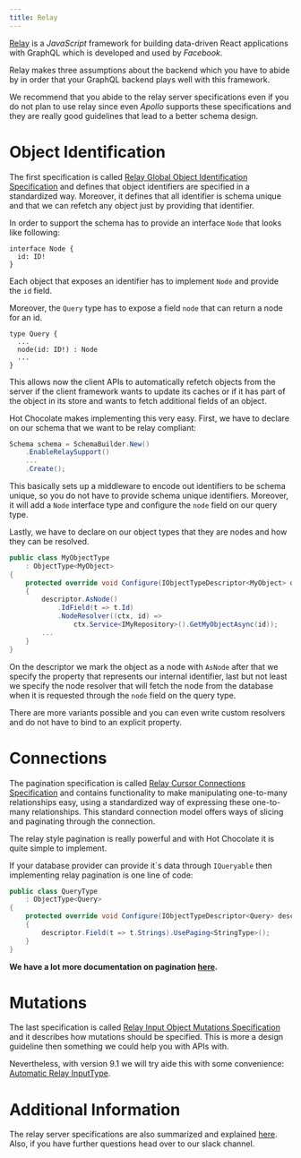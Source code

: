 ```yaml
---
title: Relay
---
```


[Relay](https://facebook.github.io/relay) is a _JavaScript_ framework for building data-driven React applications with GraphQL which is developed and used by _Facebook_.

Relay makes three assumptions about the backend which you have to abide by in order that your GraphQL backend plays well with this framework.

We recommend that you abide to the relay server specifications even if you do not plan to use relay since even _Apollo_ supports these specifications and they are really good guidelines that lead to a better schema design.

# Object Identification

The first specification is called [Relay Global Object Identification Specification](https://facebook.github.io/relay/graphql/objectidentification.htm) and defines that object identifiers are specified in a standardized way. Moreover, it defines that all identifier is schema unique and that we can refetch any object just by providing that identifier.

In order to support the schema has to provide an interface `Node` that looks like following:

```sdl
interface Node {
  id: ID!
}
```

Each object that exposes an identifier has to implement `Node` and provide the `id` field.

Moreover, the `Query` type has to expose a field `node` that can return a node for an id.

```sdl
type Query {
  ...
  node(id: ID!) : Node
  ...
}
```

This allows now the client APIs to automatically refetch objects from the server if the client framework wants to update its caches or if it has part of the object in its store and wants to fetch additional fields of an object.

Hot Chocolate makes implementing this very easy. First, we have to declare on our schema that we want to be relay compliant:

```csharp
Schema schema = SchemaBuilder.New()
    .EnableRelaySupport()
    ...
    .Create();
```

This basically sets up a middleware to encode out identifiers to be schema unique, so you do not have to provide schema unique identifiers. Moreover, it will add a `Node` interface type and configure the `node` field on our query type.

Lastly, we have to declare on our object types that they are nodes and how they can be resolved.

```csharp
public class MyObjectType
    : ObjectType<MyObject>
{
    protected override void Configure(IObjectTypeDescriptor<MyObject> descriptor)
    {
        descriptor.AsNode()
            .IdField(t => t.Id)
            .NodeResolver((ctx, id) =>
                ctx.Service<IMyRepository>().GetMyObjectAsync(id));
        ...
    }
}
```

On the descriptor we mark the object as a node with `AsNode` after that we specify the property that represents our internal identifier, last but not least we specify the node resolver that will fetch the node from the database when it is requested through the `node` field on the query type.

There are more variants possible and you can even write custom resolvers and do not have to bind to an explicit property.

# Connections

The pagination specification is called [Relay Cursor Connections Specification](https://facebook.github.io/relay/graphql/connections.htm) and contains functionality to make manipulating one-to-many relationships easy, using a standardized way of expressing these one-to-many relationships. This standard connection model offers ways of slicing and paginating through the connection.

The relay style pagination is really powerful and with Hot Chocolate it is quite simple to implement.

If your database provider can provide it\`s data through `IQueryable` then implementing relay pagination is one line of code:

```csharp
public class QueryType
    : ObjectType<Query>
{
    protected override void Configure(IObjectTypeDescriptor<Query> descriptor)
    {
        descriptor.Field(t => t.Strings).UsePaging<StringType>();
    }
}
```

**We have a lot more documentation on pagination [here](/docs/hotchocolate/v10/data-fetching/pagination).**

# Mutations

The last specification is called [Relay Input Object Mutations Specification](https://facebook.github.io/relay/graphql/mutations.htm) and it describes how mutations should be specified. This is more a design guideline then something we could help you with APIs with.

Nevertheless, with version 9.1 we will try aide this with some convenience:
[Automatic Relay InputType](https://github.com/ChilliCream/graphql-platform/issues/773).

# Additional Information

The relay server specifications are also summarized and explained [here](https://facebook.github.io/relay/docs/en/graphql-server-specification). Also, if you have further questions head over to our slack channel.
